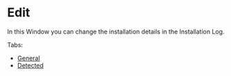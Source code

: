 # Edit
 
In this Window you can change the installation details in the Installation Log.
 
Tabs:

- [General](general)
- [Detected](detected)
